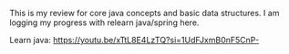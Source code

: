 This is my review for core java concepts and basic data structures. I am logging my progress with relearn java/spring here. 

Learn java: https://youtu.be/xTtL8E4LzTQ?si=1UdFJxmB0nF5CnP-